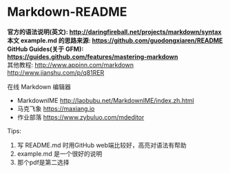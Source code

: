 # Markdown-README

**官方的语法说明(英文): <http://daringfireball.net/projects/markdown/syntax>**  
**本文 example.md 的思路来源: <https://github.com/guodongxiaren/README>**  
**GitHub Guides(关于 GFM): <https://guides.github.com/features/mastering-markdown>**  
其他教程: <http://www.appinn.com/markdown>　<http://www.jianshu.com/p/q81RER>

在线 Markdown 编辑器

* MarkdownIME <http://laobubu.net/MarkdownIME/index.zh.html>
* 马克飞象 <https://maxiang.io>
* 作业部落 <https://www.zybuluo.com/mdeditor>

Tips:

1. 写 README.md 时用GitHub web端比较好，高亮对语法有帮助
2. example.md 是一个很好的说明
3. 那个pdf是第二选择

